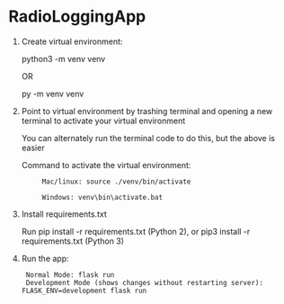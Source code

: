# RadioLoggingApp

1.	Create virtual environment: 

    python3 -m venv venv
    
    OR
    
    py -m venv venv

2. Point to virtual environment by trashing terminal and opening a new terminal to activate your virtual environment

    You can alternately run the terminal code to do this, but the above is easier

    Command to activate the virtual environment:

            Mac/linux: source ./venv/bin/activate
    
            Windows: venv\bin\activate.bat
  
3. Install requirements.txt

    Run pip install -r requirements.txt (Python 2), or pip3 install -r requirements.txt (Python 3)

4. Run the app: 

        Normal Mode: flask run
        Development Mode (shows changes without restarting server): FLASK_ENV=development flask run 
